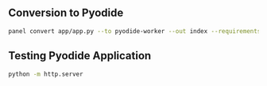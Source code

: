 ## Conversion to Pyodide

```bash
panel convert app/app.py --to pyodide-worker --out index --requirements app/requirements.txt
```

## Testing Pyodide Application

```bash
python -m http.server
```